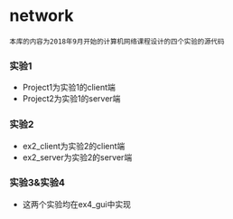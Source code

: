 # network
`本库的内容为2018年9月开始的计算机网络课程设计的四个实验的源代码`
### 实验1
* Project1为实验1的client端
* Project2为实验1的server端
### 实验2
* ex2_client为实验2的client端
* ex2_server为实验2的server端
### 实验3&实验4
* 这两个实验均在ex4_gui中实现
